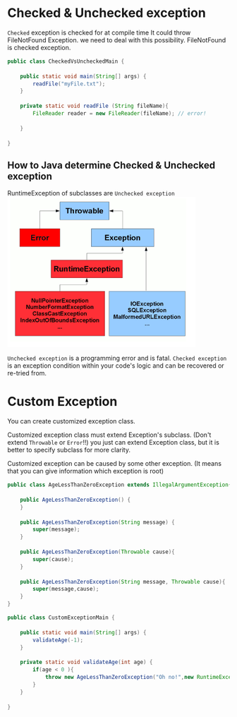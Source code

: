 # Checked & Unchecked exception
`Checked` exception is checked for at compile time
It could throw FileNotFound Exception. we need to deal with this possibility.
FileNotFound is checked exception.
```java
public class CheckedVsUncheckedMain {

    public static void main(String[] args) {
        readFile("myFile.txt");
    }

    private static void readFile (String fileName){
        FileReader reader = new FileReader(fileName); // error!

    }

}
```
## How to Java determine Checked & Unchecked exception
RuntimeException of subclasses are `Unchecked exception`
![img.png](images/Exception/img.png)

`Unchecked exception` is a programming error and is fatal.
`Checked exception` is an exception condition within your code's logic and can be recovered or re-tried from.


# Custom Exception
You can create customized exception class.

Customized exception class must extend Exception's subclass. (Don't extend `Throwable` or `Error`!!)
you just can extend Exception class, but it is better to specify subclass for more clarity.

Customized exception can be caused by some other exception. (It means that you can give information which exception is root)
```java
public class AgeLessThanZeroException extends IllegalArgumentException{

    public AgeLessThanZeroException() {
    }

    public AgeLessThanZeroException(String message) {
        super(message);
    }

    public AgeLessThanZeroException(Throwable cause){
        super(cause);
    }

    public AgeLessThanZeroException(String message, Throwable cause){
        super(message,cause);
    }
}
```
```java
public class CustomExceptionMain {

    public static void main(String[] args) {
        validateAge(-1);
    }

    private static void validateAge(int age) {
        if(age < 0 ){
            throw new AgeLessThanZeroException("Oh no!",new RuntimeException());
        }
    }

}
```